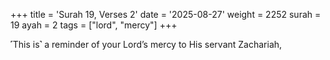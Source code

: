 +++
title = 'Surah 19, Verses 2'
date = '2025-08-27'
weight = 2252
surah = 19
ayah = 2
tags = ["lord", "mercy"]
+++

˹This is˺ a reminder of your Lord’s mercy to His servant Zachariah,